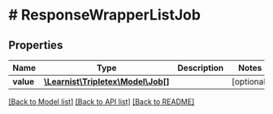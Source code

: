 # # ResponseWrapperListJob

## Properties

Name | Type | Description | Notes
------------ | ------------- | ------------- | -------------
**value** | [**\Learnist\Tripletex\Model\Job[]**](Job.md) |  | [optional]

[[Back to Model list]](../../README.md#models) [[Back to API list]](../../README.md#endpoints) [[Back to README]](../../README.md)
